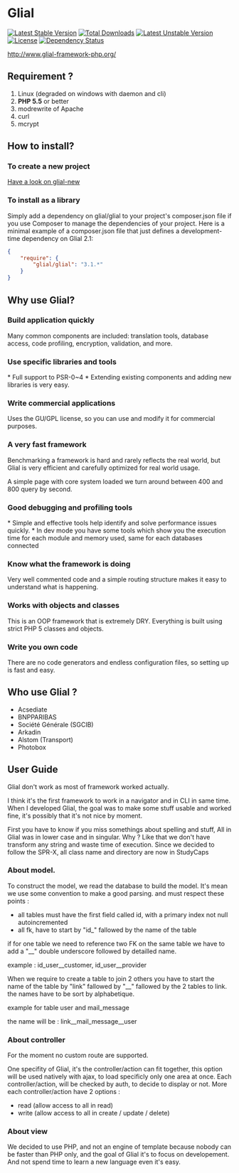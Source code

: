 Glial
=====

[![Latest Stable Version](https://poser.pugx.org/glial/glial/v/stable.png)](https://packagist.org/packages/glial/glial) [![Total Downloads](https://poser.pugx.org/glial/glial/downloads.png)](https://packagist.org/packages/glial/glial) [![Latest Unstable Version](https://poser.pugx.org/glial/glial/v/unstable.png)](https://packagist.org/packages/glial/glial) [![License](https://poser.pugx.org/glial/glial/license.png)](https://packagist.org/packages/glial/glial)
[![Dependency Status](https://www.versioneye.com/php/glial:glial/dev-master/badge.png)](https://www.versioneye.com/php/glial:glial/dev-master)

http://www.glial-framework-php.org/

<h2>Requirement ?</h2>

1. Linux (degraded on windows with daemon and cli)
1. **PHP 5.5** or better
1. modrewrite of Apache
1. curl
2. mcrypt

<h2>How to install?</h2>


<h3>To create a new project</h3>
<a href="https://github.com/Esysteme/glial-new">Have a look on glial-new</a>

<h3>To install as a library</h3>

Simply add a dependency on glial/glial to your project's composer.json file if you use Composer to manage the dependencies of your project. Here is a minimal example of a composer.json file that just defines a development-time dependency on Glial 2.1:

```json
{
    "require": {
        "glial/glial": "3.1.*"
    }
}
```

<h2>Why use Glial?</h2>

<h3>Build application quickly</h3>
Many common components are included: translation tools, database access, code profiling, encryption, validation, and more.

<h3>Use specific libraries and tools</h3>
* Full support to PSR-0~4
* Extending existing components and adding new libraries is very easy.


<h3>Write commercial applications</h3>
Uses the GU/GPL license, so you can use and modify it for commercial purposes.

<h3>A very fast framework</h3>
Benchmarking a framework is hard and rarely reflects the real world, but Glial is very efficient and carefully optimized for real world usage.

A simple page with core system loaded we turn around between 400 and 800 query by second. 


<h3>Good debugging and profiling tools</h3>
* Simple and effective tools help identify and solve performance issues quickly.
* In dev mode you have some tools which show you the execution time for each module and memory used, same for each databases connected


<h3>Know what the framework is doing</h3>
Very well commented code and a simple routing structure makes it easy to understand what is happening.

<h3>Works with objects and classes</h3>
This is an OOP framework that is extremely DRY. Everything is built using strict PHP 5 classes and objects.

<h3>Write you own code</h3>
There are no code generators and endless configuration files, so setting up is fast and easy.


<h2>Who use Glial ?</h2>

* Acsediate
* BNPPARIBAS
* Société Générale (SGCIB)
* Arkadin
* Alstom (Transport)
* Photobox


<h2>User Guide</h2>

Glial don't work as most of framework worked actually.


I think it's the first framework to work in a navigator and in CLI in same time.
When I developed Glial, the goal was to make some stuff usable and worked fine, it's possibly that it's not nice by moment.

First you have to know if you miss somethings about spelling and stuff, All in Glial was in lower case and in singular.
Why ? Like that we don't have transform any string and waste time of execution.
Since we decided to follow the SPR-X, all class name and directory are now in StudyCaps



<h3>About model.</h3>

To construct the model, we read the database to build the model. It's mean we use some convention to make a good parsing. and must respect these points :


* all tables must have the first field called id, with a primary index not null autoincremented
* all fk, have to start by "id_" fallowed by the name of the table

if for one table we need to reference two FK on the same table we have to add a "__" double underscore followed by detailled name.

example : id_user__customer, id_user__provider

When we require to create a table to join 2 others you have to start the name of the table by "link" fallowed by "__" fallowed by the 2 tables to link.
the names have to be sort by alphabetique.

example for table user and mail_message

the name will be : link__mail_message__user



<h3>About controller</h3>

For the moment no custom route are supported.

One specifity of Glial, it's the controller/action can fit together, this option will be used natively with ajax, to load specificly only one area at once.
Each controller/action, will be checked by auth, to decide to display or not. More each controller/action have 2 options :
- read (allow access to all in read)
- write (allow access to all in create / update / delete)


<h3>About view</h3>

We decided to use PHP, and not an engine of template because nobody can be faster than PHP only, and the goal of Glial it's to focus on developement.
And not spend time to learn a new language even it's easy.




